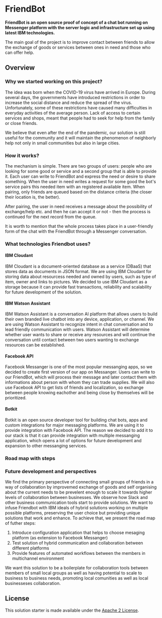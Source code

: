 # FriendBot
**FriendBot is an open source proof of concept of a chat bot running on Messenger platform with the server logic and infrastructure set up using latest IBM technologies.**

The main goal of the project is to improve contact between friends to allow the exchange of goods or services between ones in need and those who can offer help. 

## Overview

### Why we started working on this project?
The idea was born when the COVID-19 virus have arrived in Europe. During several days, the governments have introduced restrictions in order to increase the social distance and reduce the spread of the virus. Unfortunately, some of these restrictions have caused many difficulties in everyday activities of the average person. Lack of access to certain services and shops, meant that people had to seek for help from the family or close friends.

We believe that even after the end of the pandemic, our solution is still useful for the community and it will maintain the phenomenon of neighborly help not only in small communities but also in large cities. 

### How it works?
The mechanism is simple. There are two groups of users: people who are looking for some good or service and a second group that is able to provide it. Each user can write to FriendBot and express the need or desire to share something. When the user in need writes a request for some good the bot's service pairs this needed item with an registered available item. When pairing, only friends are queued based on the distance criteria (the closer their location is, the better). 

After pairing, the user in need receives a message about the possibility of exchange/help etc. and then he can accept it or not - then the process is continued for the next record from the queue.

It is worth to mention that the whole process takes place in a user-friendly form of the chat with the FriendBot through a Messenger conversation.

### What technologies Friendbot uses?
#### IBM Cloudant
IBM Cloudant is a document-oriented database as a service (DBaaS) that stores data as documents in JSON format. We are using IBM Cloudant for storing data about resourcess needed and owned by users, such as type of item, owner and links to pictures. We decided to use IBM Cloudant as a storage because it can provide fast transactions, reliability and scalability for future development of the solution.
#### IBM Watson Assistant
IBM Watson Assistant is a conversation AI platform that allows users to build their own branded live chatbot into any device, application, or channel. We are using Watson Assistant to recognize intent in chat conversation and to lead friendly communication with users. Watson Assistant will determine whether user wants to share or receive any resources and will continue the conversation until contact between two users wanting to exchange resources can be established.
#### Facebook API
Facebook Messanger is one of the most popular messanging apps, so we decided to create first version of our app on Messanger. Users can write to our FriendBot, which will process their message and later contact them with informations about person with whom they can trade supplies. We will also use Facebook API to get lists of friends and localization, so exchange between people knowing eachother and being close by themselves will be prioritized.
#### Botkit
Botkit is an open source developer tool for building chat bots, apps and custom integrations for major messaging platforms. We are using it to provide integration with Facebook API. The reason we decided to add it to our stack is that it can provide integration with multiple messanging application, which opens a lot of options for future development and expansion to other messanging services.
### Road map with steps
### Future development and perspectives
We find the primary perspective of connecting small groups of friends in a way of collaboration by improvemed exchange of goods and self organising about the current needs to be prevelent enough to scale it towards higher levels of collaboration between businesses. We observe how Slack and other business communication tools start to provide solutions. We want to infuse Friendbot with IBM ideals of hybrid solutions working on multiple possible platforms, preserving the user choice but providing unique solutions that work and enhance. To achieve that, we present the road map of futher steps:
1. Introduce configuration application that helps to choose mesaging platform (as extension to Facebook Messanger)
2. Test solution of hybrid communication and collaboration between different platforms
3. Provide features of automated workflows between the members in multichannel environment

We want this solution to be a boilerplate for collaboration tools between members of small local groups as well as having potential to scale to business to business needs, promoting local comunities as well as local businesseses collaboration.


## License

This solution starter is made available under the [Apache 2 License](LICENSE).
